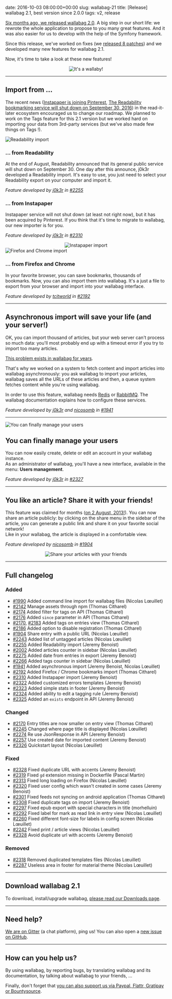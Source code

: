 date: 2016-10-03 08:00:00+00:00
slug: wallabag-21
title: [Release] wallabag 2.1, best version since 2.0.0
tags: v2, release

[Six months ago, we released wallabag 2.0](https://www.wallabag.org/blog/2016/04/03/wallabag-v2). A big step in our short life: we rewrote the whole application to propose to you many great features. And it was also easier for us to develop with the help of the Symfony framework.

Since this release, we've worked on fixes (we [released 8 patches](https://www.wallabag.org/pages/releases.html)) and we developed many new features for wallabag 2.1.

Now, it's time to take a look at these new features! 

<div style="text-align:center;">
    <img src="/images/wllbg21/gif.gif" alt="It's a wallaby!" class="mt21" />
</div>

<hr />

## Import from ...

The recent news ([Instapaper is joining Pinterest](http://blog.instapaper.com/post/149374303661), [The Readability bookmarking service will shut down on September 30, 2016](https://medium.com/@readability/the-readability-bookmarking-service-will-shut-down-on-september-30-2016-1641cc18e02b#.jzcn686qt)) in the read-it-later ecosystem encouraged us to change our roadmap. We planned to work on the Tags feature for this 2.1 version but we worked hard on importing your data from 3rd-party services (but we've also made few things on Tags !). 

<div class="row">
  <div class="col-lg-6">
    <img src="/images/wllbg21/readability_import.png" alt="Readability import" class="mt21" />
  </div>
  <div class="col-lg-6">
    <h3>... from Readability</h3>
    <p>At the end of August, Readability announced that its general public service will shut down on September 30. One day after this announce, j0k3r developed a Readability import. It's easy to use, you just need to select your Readability export on your computer and import it.</p>
    <p><em>Feature developed by <a href="https://github.com/j0k3r">j0k3r</a> in <a href="https://github.com/wallabag/wallabag/pull/2255">#2255</a></em></p>
  </div>
</div>

<div class="row">
  <div class="col-lg-6">
    <h3>... from Instapaper</h3>
    <p>Instapaper service will not shut down (at least not right now), but it has been acquired by Pinterest. If you think that it's time to migrate to wallabag, our new importer is for you.</p>
    <p><em>Feature developed by <a href="https://github.com/j0k3r">j0k3r</a> in <a href="https://github.com/wallabag/wallabag/pull/2310">#2310</a></em></p>
  </div>
  <div class="col-lg-6" style="text-align:center">
    <img src="/images/wllbg21/instapaper_import.png" alt="Instapaper import" class="mt21" />
  </div>
</div>

<div class="row">
  <div class="col-lg-6">
    <img src="/images/wllbg21/firefox_chrome.png" alt="Firefox and Chrome import" class="mt21" />
  </div>
  <div class="col-lg-6">
    <h3>... from Firefox and Chrome</h3>
    <p>In your favorite browser, you can save bookmarks, thousands of bookmarks. Now, you can also import them into wallabag. It's a just a file to export from your browser and import into your wallabag interface.</p>
    <p><em>Feature developed by <a href="https://github.com/tcitworld">tcitworld</a> in <a href="https://github.com/wallabag/wallabag/pull/2192">#2192</a></em></p>
  </div>
</div>

<hr />

## Asynchronous import will save your life (and your server!)

OK, you can import thousand of articles, but your web server can't process so much data: you'll most probably end up with a timeout error if you try to import too many articles. 

[This problem exists in wallabag for years](https://github.com/wallabag/wallabag/issues?utf8=%E2%9C%93&q=is%3Aissue%20import%20fail%20is%3Aclosed%20).

That's why we worked on a system to fetch content and import articles into wallabag asynchronously: you ask wallabag to import your articles, wallabag saves all the URLs of these articles and then, a queue system fetches content while you're using wallabag. 

In order to use this feature, wallabag needs [Redis](http://redis.io/) or [RabbitMQ](https://www.rabbitmq.com/). The wallabag documentation explains how to configure these services. 

<p><em>Feature developed by <a href="https://github.com/j0k3r">j0k3r</a> and <a href="https://github.com/nicosomb">nicosomb</a> in <a href="https://github.com/wallabag/wallabag/pull/1941">#1941</a></em></p>

<hr />

<div class="row">
  <div class="col-lg-6">
    <img src="/images/wllbg21/manage_users.png" alt="You can finally manage your users" class="mt21" />
  </div>
  <div class="col-lg-6">
    <h2>You can finally manage your users</h2>
    <p>You can now easily create, delete or edit an account in your wallabag instance.<br />As an administrator of wallabag, you'll have a new interface, available in the menu: <strong>Users management</strong>.</p>
    <p><em>Feature developed by <a href="https://github.com/j0k3r">j0k3r</a> in <a href="https://github.com/wallabag/wallabag/pull/2327">#2327</a></em></p>
  </div>
</div>

<hr />

<div class="row">
  <div class="col-lg-6">
    <h2>You like an article? Share it with your friends!</h2>
    <p>This feature was claimed for months (<a href="https://github.com/wallabag/wallabag/issues/95">on 2 August, 2013!</a>). You can now share an article publicly: by clicking on the share menu in the sidebar of the article, you can generate a public link and share it on your favorite social network!<br />Like in your wallabag, the article is displayed in a comfortable view.</p>
    <p><em>Feature developed by <a href="https://github.com/nicosomb">nicosomb</a> in <a href="https://github.com/wallabag/wallabag/pull/1904">#1904</a></em></p>
  </div>
  <div class="col-lg-6" style="text-align:center">
    <img src="/images/wllbg21/share_public.png" alt="Share your articles with your friends" class="mt21" />
  </div>
</div>

<hr />

## Full changelog

### Added

- [#1990](https://github.com/wallabag/wallabag/pull/1990) Added command line import for wallabag files (Nicolas Lœuillet)
- [#2142](https://github.com/wallabag/wallabag/pull/2142) Manage assets through npm (Thomas Citharel)
- [#2174](https://github.com/wallabag/wallabag/pull/2174) Added filter for tags on API (Thomas Citharel)
- [#2176](https://github.com/wallabag/wallabag/pull/2176) Added `since` parameter in API (Thomas Citharel)
- [#2170](https://github.com/wallabag/wallabag/pull/2170), [#2183](https://github.com/wallabag/wallabag/pull/2183) Added tags on entries view (Thomas Citharel)
- [#2186](https://github.com/wallabag/wallabag/pull/2186) Added option to disable registration (Thomas Citharel)
- [#1904](https://github.com/wallabag/wallabag/pull/1904) Share entry with a public URL (Nicolas Lœuillet)
- [#2243](https://github.com/wallabag/wallabag/pull/2243) Added list of untagged articles (Nicolas Lœuillet)
- [#2255](https://github.com/wallabag/wallabag/pull/2255) Added Readability import (Jeremy Benoist)
- [#2002](https://github.com/wallabag/wallabag/pull/2002) Added articles counter in sidebar (Nicolas Lœuillet)
- [#2275](https://github.com/wallabag/wallabag/pull/2275) Added date from entries in export (Jeremy Benoist)
- [#2266](https://github.com/wallabag/wallabag/pull/2266) Added tags counter in sidebar (Nicolas Lœuillet)
- [#1941](https://github.com/wallabag/wallabag/pull/1941) Added asynchronous import (Jeremy Benoist, Nicolas Lœuillet)
- [#2192](https://github.com/wallabag/wallabag/pull/2192) Added Firefox / Chrome bookmarks import (Thomas Citharel)
- [#2310](https://github.com/wallabag/wallabag/pull/2310) Added Instapaper import (Jeremy Benoist)
- [#2322](https://github.com/wallabag/wallabag/pull/2322) Added customized errors templates (Jeremy Benoist)
- [#2323](https://github.com/wallabag/wallabag/pull/2323) Added simple stats in footer (Jeremy Benoist)
- [#2324](https://github.com/wallabag/wallabag/pull/2324) Added ability to edit a tagging rule (Jeremy Benoist)
- [#2325](https://github.com/wallabag/wallabag/pull/2325) Added an `exists` endpoint in API (Jeremy Benoist)

### Changed

- [#2170](https://github.com/wallabag/wallabag/pull/2170) Entry titles are now smaller on entry view (Thomas Citharel)
- [#2245](https://github.com/wallabag/wallabag/pull/2245) Changed where page title is displayed (Nicolas Lœuillet)
- [#2274](https://github.com/wallabag/wallabag/pull/2274) Re use JsonResponse in API (Jeremy Benoist)
- [#2257](https://github.com/wallabag/wallabag/pull/2257) Use created date for imported content (Jeremy Benoist)
- [#2326](https://github.com/wallabag/wallabag/pull/2326) Quickstart layout (Nicolas Lœuillet)

### Fixed 

- [#2328](https://github.com/wallabag/wallabag/pull/2328) Fixed duplicate URL with accents (Jeremy Benoist)
- [#2319](https://github.com/wallabag/wallabag/pull/2319) Fixed `gd` extension missing in Dockerfile (Pascal Martin)
- [#2313](https://github.com/wallabag/wallabag/pull/2313) Fixed long loading on Firefox (Nicolas Lœuillet)
- [#2320](https://github.com/wallabag/wallabag/pull/2320) Fixed user config which wasn't created in some cases (Jeremy Benoist)
- [#2301](https://github.com/wallabag/wallabag/pull/2301) Fixed feeds not syncing on android application (Thomas Citharel)
- [#2308](https://github.com/wallabag/wallabag/pull/2308) Fixed duplicate tags on import (Jeremy Benoist)
- [#2297](https://github.com/wallabag/wallabag/pull/2297) Fixed epub export with special characters in title (morhelluin)
- [#2292](https://github.com/wallabag/wallabag/pull/2292) Fixed label for mark as read link in entry view (Nicolas Lœuillet)
- [#2260](https://github.com/wallabag/wallabag/pull/2260) Fixed different font-size for labels in config screen (Nicolas Lœuillet)
- [#2242](https://github.com/wallabag/wallabag/pull/2242) Fixed print / article views (Nicolas Lœuillet)
- [#2328](https://github.com/wallabag/wallabag/pull/2328) Avoid duplicate url with accents (Jeremy Benoist)

### Removed

- [#2318](https://github.com/wallabag/wallabag/pull/2318) Removed duplicated templates files (Nicolas Lœuillet)
- [#2287](https://github.com/wallabag/wallabag/pull/2287) Useless area in footer for material theme (Nicolas Lœuillet)

<hr />

## Download wallabag 2.1

To download, install/upgrade wallabag, [please read our Downloads page](https://www.wallabag.org/pages/download-wallabag.html). 

<hr />

## Need help?

[We are on Gitter](https://gitter.im/wallabag/wallabag) (a chat platform), ping us! You can also open a [new issue on GitHub](https://github.com/wallabag/wallabag/issues/new).

<hr />

## How can you help us?

By using wallabag, by reporting bugs, by translating wallabag and its documentation, by talking about wallabag to your friends, ...

Finally, don't forget that [you can also support us via Paypal, Flattr, Gratipay or Bountysource](https://www.wallabag.org/pages/donations.html).
